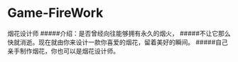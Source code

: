 # Game-FireWork
烟花设计师
#####介绍：是否曾经向往能够拥有永久的烟火，
#####不让它那么快就消逝。现在就由你来设计一款你喜爱的烟花，留着美好的瞬间。
#####自己亲手制作烟花，你也可以是烟花设计师。
